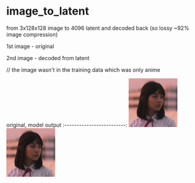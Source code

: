 # image_to_latent
from 3x128x128 image to 4096 latent and decoded back (so lossy ~92% image compression)

1st image - original

2nd image - decoded from latent

// the image wasn't in the training data which was only anime

original, model output
:-------------------------:
![](images/1.jpg) ![](images/m_out.png)
